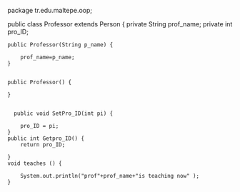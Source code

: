 package tr.edu.maltepe.oop;

public class Professor extends Person {
    private String prof_name;
    private int pro_ID;

    public Professor(String p_name) {

        prof_name=p_name;
    }


    public Professor() {

    }


      public void SetPro_ID(int pi) {

        pro_ID = pi;
    }
    public int Getpro_ID() {
        return pro_ID;

    }
    void teaches () {

        System.out.println("prof"+prof_name+"is teaching now" );
    }
